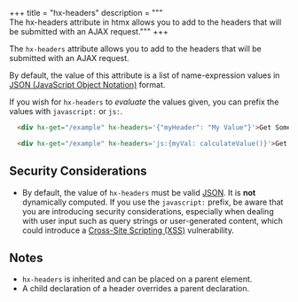 +++
title = "hx-headers"
description = """\
  The hx-headers attribute in htmx allows you to add to the headers that will be submitted with an AJAX request."""
+++

The `hx-headers` attribute allows you to add to the headers that will be submitted with an AJAX request.

By default, the value of this attribute is a list of name-expression values in [JSON (JavaScript Object Notation)](https://www.json.org/json-en.html)
format.

If you wish for `hx-headers` to *evaluate* the values given, you can prefix the values with `javascript:` or `js:`.

```html
  <div hx-get="/example" hx-headers='{"myHeader": "My Value"}'>Get Some HTML, Including A Custom Header in the Request</div>

  <div hx-get="/example" hx-headers='js:{myVal: calculateValue()}'>Get Some HTML, Including a Dynamic Custom Header from Javascript in the Request</div>
```

## Security Considerations

* By default, the value of `hx-headers` must be valid [JSON](https://developer.mozilla.org/en-US/docs/Glossary/JSON).
  It is **not** dynamically computed.  If you use the `javascript:` prefix, be aware that you are introducing
  security considerations, especially when dealing with user input such as query strings or user-generated content,
  which could introduce a [Cross-Site Scripting (XSS)](https://owasp.org/www-community/attacks/xss/) vulnerability.

## Notes

* `hx-headers` is inherited and can be placed on a parent element.
* A child declaration of a header overrides a parent declaration.
